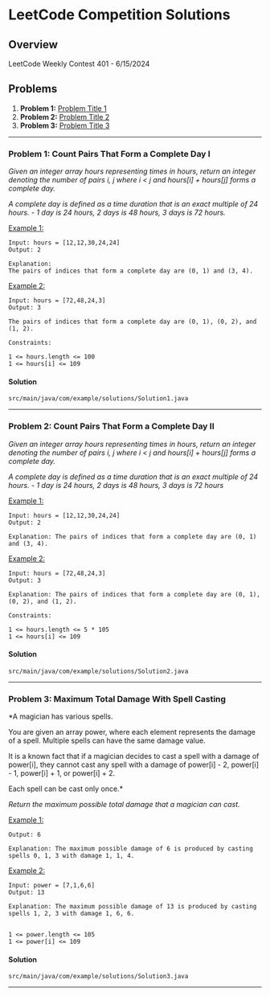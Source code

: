 # LeetCode Competition Solutions

## Overview

LeetCode Weekly Contest 401 - 6/15/2024

## Problems

1. **Problem 1:** [Problem Title 1](#problem-1-title)
2. **Problem 2:** [Problem Title 2](#problem-2-title)
3. **Problem 3:** [Problem Title 3](#problem-3-title)

---

### Problem 1: Count Pairs That Form a Complete Day I

_Given an integer array hours representing times in hours, return an integer denoting the number of pairs i, j where i < j and hours[i] + hours[j] forms a complete day._

_A complete day is defined as a time duration that is an exact multiple of 24 hours. - 1 day is 24 hours, 2 days is 48 hours, 3 days is 72 hours._

<u>Example 1:</u>

```
Input: hours = [12,12,30,24,24]
Output: 2
```

```
Explanation:
The pairs of indices that form a complete day are (0, 1) and (3, 4).
```

<u>Example 2:</u>

```
Input: hours = [72,48,24,3]
Output: 3
```

```
The pairs of indices that form a complete day are (0, 1), (0, 2), and (1, 2).
```

```
Constraints:

1 <= hours.length <= 100
1 <= hours[i] <= 109
```

#### Solution

`src/main/java/com/example/solutions/Solution1.java`

---

### Problem 2: Count Pairs That Form a Complete Day II

_Given an integer array hours representing times in hours, return an integer denoting the number of pairs i, j where i < j and hours[i] + hours[j] forms a complete day._

_A complete day is defined as a time duration that is an exact multiple of 24 hours. - 1 day is 24 hours, 2 days is 48 hours, 3 days is 72 hours_

<u>Example 1:</u>

```
Input: hours = [12,12,30,24,24]
Output: 2
```

```
Explanation: The pairs of indices that form a complete day are (0, 1) and (3, 4).
```

<u>Example 2:</u>

```
Input: hours = [72,48,24,3]
Output: 3
```

`Explanation: The pairs of indices that form a complete day are (0, 1), (0, 2), and (1, 2).`

```
Constraints:

1 <= hours.length <= 5 * 105
1 <= hours[i] <= 109
```

#### Solution

`src/main/java/com/example/solutions/Solution2.java`

---

### Problem 3: Maximum Total Damage With Spell Casting

\*A magician has various spells.

You are given an array power, where each element represents the damage of a spell. Multiple spells can have the same damage value.

It is a known fact that if a magician decides to cast a spell with a damage of power[i], they cannot cast any spell with a damage of power[i] - 2, power[i] - 1, power[i] + 1, or power[i] + 2.

Each spell can be cast only once.\*

_Return the maximum possible total damage that a magician can cast._

<u>Example 1:</u>

```Input: power = [1,1,3,4]
Output: 6
```

`Explanation: The maximum possible damage of 6 is produced by casting spells 0, 1, 3 with damage 1, 1, 4.`

<u>Example 2:</u>

```
Input: power = [7,1,6,6]
Output: 13
```

`Explanation: The maximum possible damage of 13 is produced by casting spells 1, 2, 3 with damage 1, 6, 6.`

```Constraints:

1 <= power.length <= 105
1 <= power[i] <= 109
```

#### Solution

`src/main/java/com/example/solutions/Solution3.java`

---